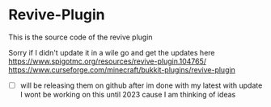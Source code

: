 # Revive-Plugin
 This is the source code of the revive plugin

Sorry if I didn't update it in a wile go and get the updates here 
https://www.spigotmc.org/resources/revive-plugin.104765/
https://www.curseforge.com/minecraft/bukkit-plugins/revive-plugin

- [ ] will be releasing them on github after im done with my latest with update
I wont be working on this until 2023 cause I am thinking of ideas
